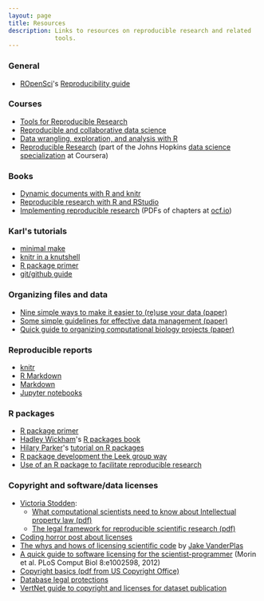 ```yaml
---
layout: page
title: Resources
description: Links to resources on reproducible research and related
             tools.
---
```


### General

- [ROpenSci](https://ropensci.org)'s [Reproducibility guide](https://ropensci.github.io/reproducibility-guide/)

### Courses

- [Tools for Reproducible Research](https://kbroman.org/Tools4RR)
- [Reproducible and collaborative data science](https://github.com/stat157/fall-2013)
- [Data wrangling, exploration, and analysis with R](http://stat545-ubc.github.io/)
- [Reproducible Research](https://www.coursera.org/course/repdata)
  (part of the Johns Hopkins
  [data science specialization](https://www.coursera.org/specialization/jhudatascience/1)
  at Coursera)


### Books

- [Dynamic documents with R and knitr](https://www.amazon.com/gp/product/1498716962?ie=UTF8&tag=7210-20)
- [Reproducible research with R and RStudio](https://www.amazon.com/gp/product/1498715370?ie=UTF8&tag=7210-20)
- [Implementing reproducible research](https://www.amazon.com/gp/product/1466561599?ie=UTF8&tag=7210-20)
  (PDFs of chapters at [ocf.io](https://osf.io/s9tya/))


### Karl's tutorials

- [minimal make](https://kbroman.org/minimal_make)
- [knitr in a knutshell](https://kbroman.org/knitr_knutshell)
- [R package primer](https://kbroman.org/pkg_primer)
- [git/github guide](https://kbroman.org/github_tutorial)


### Organizing files and data

- [Nine simple ways to make it easier to (re)use your data (paper)](https://doi.org/10.4033/iee.2013.6b.6.f)
- [Some simple guidelines for effective data management (paper)](https://doi.org/10.1890/0012-9623-90.2.205)
- [Quick guide to organizing computational biology projects (paper)](https://doi.org/10.1371/journal.pcbi.1000424)


### Reproducible reports

- [knitr](https://yihui.name/knitr)
- [R Markdown](https://rmarkdown.rstudio.com)
- [Markdown](https://daringfireball.net/projects/markdown/)
- [Jupyter notebooks](https://jupyter)

### R packages

- [R package primer](https://kbroman.org/pkg_primer)
- [Hadley Wickham](http://had.co.nz/)'s [R packages book](http://r-pkgs.had.co.nz/)
- [Hilary Parker](https://hilaryparker.com/)'s [tutorial on R packages](https://hilaryparker.com/2014/04/29/writing-an-r-package-from-scratch/)
- [R package development the Leek group way](https://github.com/jtleek/rpackages)
- [Use of an R package to facilitate reproducible research](https://github.com/ropensci/rrrpkg)

### Copyright and software/data licenses

- [Victoria Stodden](http://stodden.net):
  - [What computational scientists need to know about Intellectual property law (pdf)](https://osf.io/yi8k2/)
  - [The legal framework for reproducible scientific research (pdf)](http://www.stanford.edu/~vcs/papers/LFRSR12012008.pdf)
- [Coding horror post about licenses](https://www.codinghorror.com/blog/2007/04/pick-a-license-any-license.html)
- [The whys and hows of licensing scientific code](http://www.astrobetter.com/the-whys-and-hows-of-licensing-scientific-code/)
  by [Jake VanderPlas](http://www.astrobetter.com/author/jakevdp/)
- [A quick guide to software licensing for the scientist-programmer](https://doi.org/10.1371/journal.pcbi.1002598)
  (Morin et al. PLoS Comput Biol 8:e1002598, 2012)
- [Copyright basics (pdf from US Copyright Office)](https://www.copyright.gov/circs/circ01.pdf)
- [Database legal protections](https://www.bitlaw.com/copyright/database.html)
- [VertNet guide to copyright and licenses for dataset publication](http://vertnet.org/resources/datalicensingguide.html)
